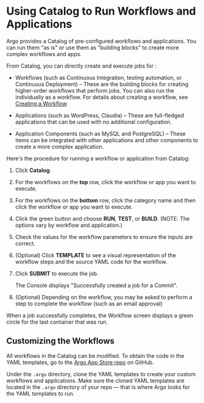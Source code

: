 # Using Catalog to Run Workflows and Applications

Argo provides a Catalog of pre-configured workflows and applications. You can run them "as is" or use them as "building blocks" to create more complex workflows and apps.

From Catalog, you can directly create and execute jobs for :

*   Workflows (such as Continuous Integration, testing automation, or Continuous Deployment) – These are the building blocks for creating higher-order workflows that perform jobs. You can also run the individually as a workflow. For details about creating a workflow, see [Creating a Workflow](../../yaml/workflow_templates.md).

*   Applications (such as WordPress, Claudia) – These are full-fledged applications that can be used with no additional configuration.
*   Application Components (such as MySQL and PostgreSQL) – These items can be integrated with other applications and other components to create a more complex application.

Here's the procedure for running a workflow or application from Catalog:

1.  Click **Catalog**.

2.  For the workflows on the **top** row, click the workflow or app you want to execute.
3.  For the workflows on the **bottom** row, click the category name and then click the workflow or app you want to execute.
4.  Click the green button and choose **RUN**, **TEST**, or **BUILD**. (NOTE: The options vary by workflow and application.)

5.  Check the values for the workflow parameters to ensure the inputs are correct.
6.  (Optional) Click **TEMPLATE** to see a visual representation of the workflow steps and the source YAML code for the workflow.

7.  Click **SUBMIT** to execute the job.

    The Console displays "Successfully created a job for a Commit".

8.  (Optional) Depending on the workflow, you may be asked to perform a step to complete the workflow (such as an email approval)

When a job successfully completes, the Workflow screen displays a green circle for the last container that was run.

## Customizing the Workflows

All workflows in the Catalog can be modified. To obtain the code in the YAML templates, go to the [Argo App Store repo](https://github.com/argoproj/appstore) on GitHub.

Under the `.argo` directory, clone the YAML templates to create your custom workflows and applications. Make sure the cloned YAML templates are located in the `.argo` directory of your repo — that is where Argo looks for the YAML templates to run.

